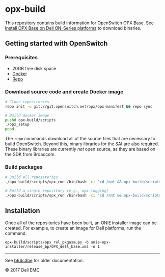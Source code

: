 # opx-build

This repository contains build information for OpenSwitch OPX Base. See [Install OPX Base on Dell ON-Series platforms](https://github.com/open-switch/opx-docs/wiki/Install-OPX-Base-on-Dell-ON-Series-platforms) to download binaries.

## Getting started with OpenSwitch

### Prerequisites

- 20GB free disk space
- [Docker](https://docs.docker.com/engine/installation/linux/docker-ce/ubuntu/)
- [Repo](https://source.android.com/source/downloading)

### Download source code and create Docker image

```bash
# Clone repositories
repo init -u git://git.openswitch.net/opx/opx-manifest && repo sync

# Build docker image
pushd opx-build/scripts
./opx_setup
popd
```

The `repo` commands download all of the source files that are necessary to build OpenSwitch. Beyond this, binary libraries for the SAI are also required. These binary libraries are currently *not* open source, as they are based on the SDK from Broadcom.

### Build packages

```bash
# Build all repositories
./opx-build/scripts/opx_run /bin/bash -ci "cd /mnt && opx-build/scripts/opx_build all"

# Build a single repository (e.g., opx-logging)
./opx-build/scripts/opx_run /bin/bash -ci "cd /mnt && opx-build/scripts/opx_build opx-logging"
```

## Installation
Once all of the repositories have been built, an ONIE installer image can be created.  For example, to create an image for Dell platforms, run the command:

    opx-build/scripts/opx_rel_pkgasm.py -b onie-opx-installer/release_bp/OPX_dell_base.xml -n 1

<hr />

See [b64c3be](https://github.com/open-switch/opx-build/blob/b64c3bedf6db0d5c5ed9fbe0e3ddcb5f4da3f525/README.md) for older documentation.

© 2017 Dell EMC
